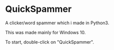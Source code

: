 # QuickSpammer
A clicker/word spammer which i made in Python3.

This was made mainly for Windows 10.

To start, double-click on "QuickSpammer".

